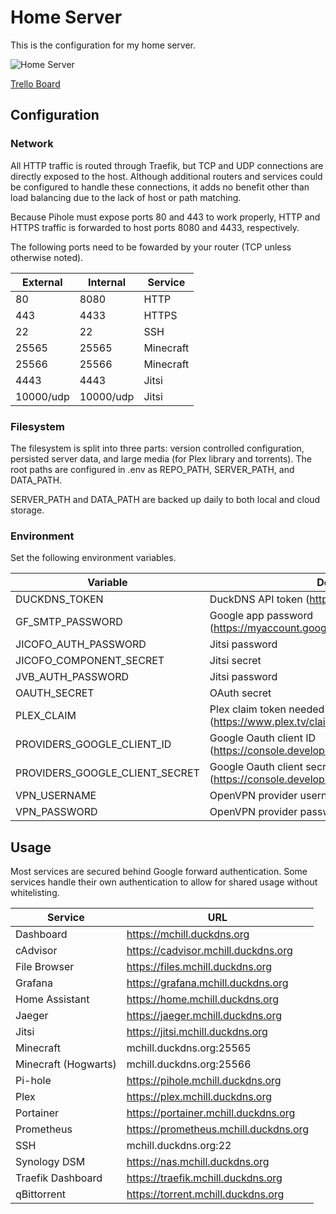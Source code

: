 # Home Server

This is the configuration for my home server.

![Home Server](https://github.com/mchill/home/workflows/Home%20Server/badge.svg)

[Trello Board](https://trello.com/b/XNVnSBvI/home-server)

## Configuration

### Network

All HTTP traffic is routed through Traefik, but TCP and UDP connections are directly exposed to the host. Although additional routers and services could be configured to handle these connections, it adds no benefit other than load balancing due to the lack of host or path matching.

Because Pihole must expose ports 80 and 443 to work properly, HTTP and HTTPS traffic is forwarded to host ports 8080 and 4433, respectively.

The following ports need to be fowarded by your router (TCP unless otherwise noted).

External   | Internal  | Service
---        | ---       | ---
80         | 8080      | HTTP
443        | 4433      | HTTPS
22         | 22        | SSH
25565      | 25565     | Minecraft
25566      | 25566     | Minecraft
4443       | 4443      | Jitsi
10000/udp  | 10000/udp | Jitsi

### Filesystem

The filesystem is split into three parts: version controlled configuration, persisted server data, and large media (for Plex library and torrents). The root paths are configured in .env as REPO_PATH, SERVER_PATH, and DATA_PATH.

SERVER_PATH and DATA_PATH are backed up daily to both local and cloud storage.

### Environment

Set the following environment variables.

Variable                            | Description
---                                 | ---
DUCKDNS_TOKEN                       | DuckDNS API token (https://www.duckdns.org/)
GF_SMTP_PASSWORD                    | Google app password (https://myaccount.google.com/apppasswords)
JICOFO_AUTH_PASSWORD                | Jitsi password
JICOFO_COMPONENT_SECRET             | Jitsi secret
JVB_AUTH_PASSWORD                   | Jitsi password
OAUTH_SECRET                        | OAuth secret
PLEX_CLAIM                          | Plex claim token needed for first time container setup (https://www.plex.tv/claim/)
PROVIDERS_GOOGLE_CLIENT_ID          | Google Oauth client ID (https://console.developers.google.com/apis/credentials)
PROVIDERS_GOOGLE_CLIENT_SECRET      | Google Oauth client secret (https://console.developers.google.com/apis/credentials)
VPN_USERNAME                        | OpenVPN provider username
VPN_PASSWORD                        | OpenVPN provider password

## Usage

Most services are secured behind Google forward authentication. Some services handle their own authentication to allow for shared usage without whitelisting.

Service              | URL
---                  | ---
Dashboard            | https://mchill.duckdns.org
cAdvisor             | https://cadvisor.mchill.duckdns.org
File Browser         | https://files.mchill.duckdns.org
Grafana              | https://grafana.mchill.duckdns.org
Home Assistant       | https://home.mchill.duckdns.org
Jaeger               | https://jaeger.mchill.duckdns.org
Jitsi                | https://jitsi.mchill.duckdns.org
Minecraft            | mchill.duckdns.org:25565
Minecraft (Hogwarts) | mchill.duckdns.org:25566
Pi-hole              | https://pihole.mchill.duckdns.org
Plex                 | https://plex.mchill.duckdns.org
Portainer            | https://portainer.mchill.duckdns.org
Prometheus           | https://prometheus.mchill.duckdns.org
SSH                  | mchill.duckdns.org:22
Synology DSM         | https://nas.mchill.duckdns.org
Traefik Dashboard    | https://traefik.mchill.duckdns.org
qBittorrent          | https://torrent.mchill.duckdns.org
